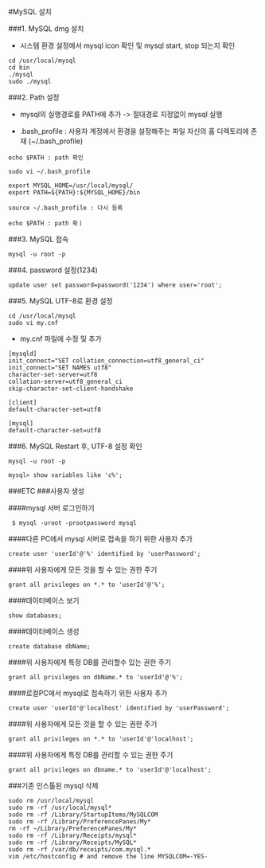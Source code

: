 #MySQL 설치

###1. MySQL dmg 설치
 - 시스템 환경 설정에서 mysql icon 확인 및 mysql start, stop 되는지 확인

```
cd /usr/local/mysql
cd bin
./mysql
sudo ./mysql
```

###2. Path 설정
 - mysql의 실행경로를 PATH에 추가 -> 절대경로 지정없이 mysql 실행
 
  - .bash_profile : 사용자 계정에서 환경을 설정해주는 파일
  자신의 홈 디렉토리에 존재 (~/.bash_profile)

```
echo $PATH : path 확인

sudo vi ~/.bash_profile

export MYSQL_HOME=/usr/local/mysql/
export PATH=${PATH}:${MYSQL_HOME}/bin

source ~/.bash_profile : 다시 등록

echo $PATH : path 확ㅣ
```

###3. MySQL 접속
```
mysql -u root -p
```

###4. password 설정(1234)
```
update user set password=password('1234') where user='root';
```


###5. MySQL UTF-8로 환경 설정
```
cd /usr/local/mysql
sudo vi my.cnf
```

 - my.cnf 파일에 수정 및 추가
```
[mysqld]
init_connect="SET collation_connection=utf8_general_ci"
init_connect="SET NAMES utf8"
character-set-server=utf8
collation-server=utf8_general_ci
skip-character-set-client-handshake

[client]
default-character-set=utf8

[mysql]
default-character-set=utf8
```

###6. MySQL Restart 후, UTF-8 설정 확인

```
mysql -u root -p

mysql> show variables like 'c%';
```


###ETC
###사용자 생성

####mysql 서버 로그인하기
```
 $ mysql -uroot -prootpassword mysql
```

####다른 PC에서 mysql 서버로 접속을 하기 위한 사용자 추가
```
create user 'userId'@'%' identified by 'userPassword';
```


####위 사용자에게 모든 것을 할 수 있는 권한 주기
```
grant all privileges on *.* to 'userId'@'%';
```

####데이터베이스 보기
```
show databases;
```

####데이터베이스 생성
```
create database dbName;
```

####위 사용자에게 특정 DB를 관리할수 있는 권한 주기
```
grant all privileges on dbName.* to 'userId'@'%';
```

####로컬PC에서 mysql로 접속하기 위한 사용자 추가
```
create user 'userId'@'localhost' identified by 'userPassword';
```

####위 사용자에게 모든 것을 할 수 있는 권한 주기
```
grant all privileges on *.* to 'userId'@'localhost';
```

####위 사용자에게 특정 DB를 관리할 수 있는 권한 주기
```
grant all privileges on dbname.* to 'userId'@'localhost';
```

###기존 인스톨된 mysql 삭제
```
sudo rm /usr/local/mysql
sudo rm -rf /usr/local/mysql*
sudo rm -rf /Library/StartupItems/MySQLCOM
sudo rm -rf /Library/PreferencePanes/My*
rm -rf ~/Library/PreferencePanes/My*
sudo rm -rf /Library/Receipts/mysql*
sudo rm -rf /Library/Receipts/MySQL*
sudo rm -rf /var/db/receipts/com.mysql.*
vim /etc/hostconfig # and remove the line MYSQLCOM=-YES-
```
